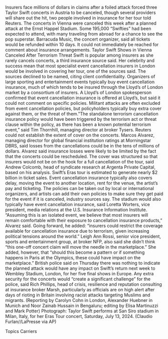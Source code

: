 Insurers face millions of dollars in claims after a foiled attack forced three Taylor Swift concerts in Austria to be canceled, though several providers will share out the hit, two people involved in insurance for her tour told Reuters.
The concerts in Vienna were canceled this week after a planned attack at the Ernst Happel Stadium. Some 195,000 “Swifties” had been expected to attend, with many traveling from abroad for a chance to see the pop superstar.
Barracuda Music, the concert organizer, said all tickets would be refunded within 10 days. It could not immediately be reached for comment about insurance arrangements.
Taylor Swift Shows in Vienna Canceled After Terrorism Threat
Swift is popular among insurers as she rarely cancels concerts, a third insurance source said. Her celebrity and success mean that most specialist event cancellation insurers in London would be involved in covering her tour, one of the sources said. The sources declined to be named, citing client confidentiality.
Organizers of large sporting and entertainment events typically buy event cancellation insurance, much of which tends to be insured through the Lloyd’s of London market by a consortium of insurers.
A Lloyd’s of London spokesperson confirmed that event cancellation insurance is offered at Lloyd’s, but said it could not comment on specific policies.
Militant attacks are often excluded from event cancellation policies, but policyholders typically buy extra cover against them, or the threat of them.”The standalone terrorism cancellation insurance policy would have been triggered by the terrorism act or threat clause within the policy, as there has been a known potential terrorism event,” said Tim Thornhill, managing director at broker Tysers.
Reuters could not establish the extent of cover on the concerts. Marcos Alvarez, managing director for global financial institution ratings at Morningstar DBRS, said losses from the cancellations could be in the tens of millions of dollars.
Alvarez said insurance losses were likely to be limited by the fact that the concerts could be rescheduled.
The cover was structured so that insurers would not be on the hook for a full cancellation of the tour, said Andrew Colcomb, head of syndicate research at Argenta Private Capital, based on his analysis.
Swift’s Eras tour is estimated to generate nearly $2 billion in ticket sales.
Event cancellation insurance typically also covers delay, moving the event to another location, rent for the venue, the artist’s pay and ticketing.
The policies can be taken out by local or international organizers, and artists can add their own policies to make sure they get paid for the event if it is canceled, industry sources say. The stadium would also typically have event cancellation insurance, said Loretta Worters, vice president, media relations at the U.S. Insurance Information Institute.
“Assuming this is an isolated event, we believe that most insurers will remain comfortable with their exposure to cancellation insurance products,” Alvarez said.
Going forward, he added: “insurers could restrict the coverage available for cancellation insurance due to terrorism, given increasing political tensions around the world.”
Leigh Ann Rossi, senior vice president, sports and entertainment group, at broker NFP, also said she didn’t think “this one-off concert claim will move the needle in the marketplace.”
She added, however, that “should this become a pattern or if something happens in Paris at the Olympics, these could have impact on the marketplace.”
British police said on Thursday there was nothing to indicate the planned attack would have any impact on Swift’s return next week to Wembley Stadium, London, for her five final shows in Europe.
Any extra security for the concerts would “create a significant challenge” for the police, said Rich Phillips, head of crisis, resilience and reputation consulting at insurance broker Marsh, particularly as officials are on high alert after days of rioting in Britain involving racist attacks targeting Muslims and migrants.
(Reporting by Carolyn Cohn in London, Alexander Huebner in Munich and Noor Zainab Hussain in Bengaluru; editing by Elisa Martinuzzi and Mark Potter)
Photograph: Taylor Swift performs at San Siro stadium in Milan, Italy, for her Eras Tour concert, Saturday, July 13, 2024. (Claudio Furlan//LaPresse via AP)

Topics
Carriers
